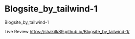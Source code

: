 # Blogsite_by_tailwind-1
 Blogsite_by_tailwind-1

Live Review
https://shakilk89.github.io/Blogsite_by_tailwind-1/

